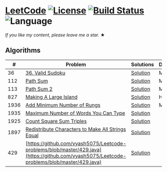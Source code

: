 # [LeetCode](https://leetcode.com/problemset/algorithms/) [![License](https://img.shields.io/badge/license-Apache_2.0-blue.svg)](LICENSE.md) [![Build Status](https://travis-ci.org/fishercoder1534/Leetcode.svg?branch=master)](https://travis-ci.org/fishercoder1534/Leetcode) ![Language](https://img.shields.io/badge/language-Java%20%2F%20MySQL%20%2F%20Bash-blue.svg) 

_If you like my content, please leave me a star._ &#9733;


## Algorithms

|  #  |      Problem     |   Solutions   | Difficulty  | Tag             
|-----|-------------------|---------------|-------------|------------
|36|[36. Valid Sudoku](https://leetcode.com/problems/valid-sudoku/)|[Solution](https://github.com/vyash5075/Leetcode-problems/blob/master/36.java) |Medium|Matrix||
|112|[Path Sum](https://github.com/vyash5075/Leetcode-problems/blob/master/112.java)|[Solution](https://github.com/vyash5075/Leetcode-problems/blob/master/112.java) |Medium|Trees||
|113|[Path Sum 2](https://github.com/vyash5075/Leetcode-problems/blob/master/113.java)|[Solution](https://github.com/vyash5075/Leetcode-problems/blob/master/113.java) |Medium|Trees||
|827|[Making A Large Island](https://leetcode.com/problems/making-a-large-island/)|[Solution](https://github.com/vyash5075/Leetcode-problems/blob/master/827.java) |Hard|Matrix||
|1936|[Add Minimum Number of Rungs](https://leetcode.com/problems/add-minimum-number-of-rungs/)|[Solution](../master/src/main/java/com/fishercoder/solutions/_1936.java) |Medium|Medium||
|1935|[Maximum Number of Words You Can Type](https://leetcode.com/problems/maximum-number-of-words-you-can-type/)|[Solution](../master/src/main/java/com/fishercoder/solutions/_1935.java) ||Easy|String|
|1925|[Count Square Sum Triples](https://leetcode.com/problems/count-square-sum-triples/)|[Solution](../master/src/main/java/com/fishercoder/solutions/_1925.java) ||Easy|Array, Greedy|
|1897|[Redistribute Characters to Make All Strings Equal](https://leetcode.com/problems/redistribute-characters-to-make-all-strings-equal/)|[Solution](../master/src/main/java/com/fishercoder/solutions/_1897.java) ||Easy|String, Greedy|
|429|[https://github.com/vyash5075/Leetcode-problems/blob/master/429.java](https://github.com/vyash5075/Leetcode-problems/blob/master/429.java)|[Solution](https://github.com/vyash5075/Leetcode-problems/blob/master/429.java) ||Easy|String, Greedy|
